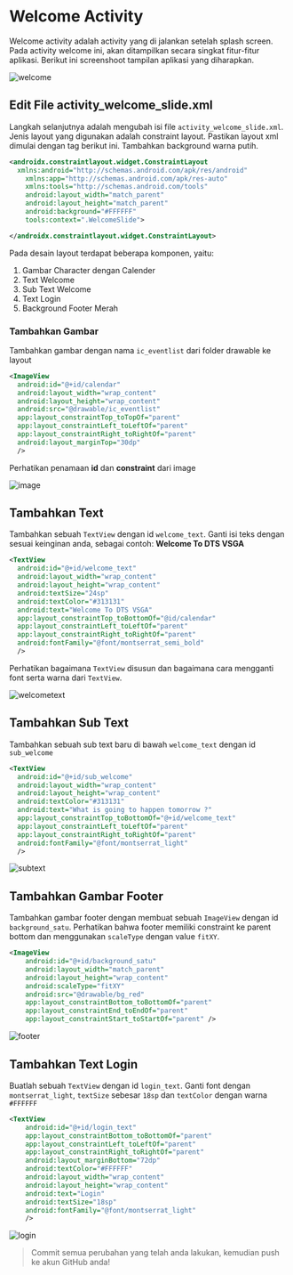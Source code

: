 # Welcome Activity

Welcome activity adalah activity yang di jalankan setelah splash screen. Pada activity welcome ini, akan ditampilkan secara singkat fitur-fitur aplikasi. Berikut ini screenshoot tampilan aplikasi yang diharapkan.

![welcome](images/welcomeactivity.png)

## Edit File activity_welcome_slide.xml

Langkah selanjutnya adalah mengubah isi file `activity_welcome_slide.xml`. Jenis
layout yang digunakan adalah constraint layout. Pastikan layout xml dimulai
dengan tag berikut ini. Tambahkan background warna putih.

```xml
<androidx.constraintlayout.widget.ConstraintLayout
  xmlns:android="http://schemas.android.com/apk/res/android"
    xmlns:app="http://schemas.android.com/apk/res-auto"
    xmlns:tools="http://schemas.android.com/tools"
    android:layout_width="match_parent"
    android:layout_height="match_parent"
    android:background="#FFFFFF"
    tools:context=".WelcomeSlide">

</androidx.constraintlayout.widget.ConstraintLayout>
```

Pada desain layout terdapat beberapa komponen, yaitu:

1. Gambar Character dengan Calender
2. Text Welcome
3. Sub Text Welcome
4. Text Login
5. Background Footer Merah

### Tambahkan Gambar

Tambahkan gambar dengan nama `ic_eventlist` dari folder drawable ke layout

```xml
<ImageView
  android:id="@+id/calendar"
  android:layout_width="wrap_content"
  android:layout_height="wrap_content"
  android:src="@drawable/ic_eventlist"
  app:layout_constraintTop_toTopOf="parent"
  app:layout_constraintLeft_toLeftOf="parent"
  app:layout_constraintRight_toRightOf="parent"
  android:layout_marginTop="30dp"
  />
```

Perhatikan penamaan **id** dan **constraint** dari image

![image](images/0305layout2.png)

## Tambahkan Text

Tambahkan sebuah `TextView` dengan id `welcome_text`. Ganti isi teks dengan
sesuai keinginan anda, sebagai contoh: **Welcome To DTS VSGA**

```xml
<TextView
  android:id="@+id/welcome_text"
  android:layout_width="wrap_content"
  android:layout_height="wrap_content"
  android:textSize="24sp"
  android:textColor="#313131"
  android:text="Welcome To DTS VSGA"
  app:layout_constraintTop_toBottomOf="@id/calendar"
  app:layout_constraintLeft_toLeftOf="parent"
  app:layout_constraintRight_toRightOf="parent"
  android:fontFamily="@font/montserrat_semi_bold"
  />
```

Perhatikan bagaimana `TextView` disusun dan bagaimana cara mengganti font serta warna dari `TextView`.

![welcometext](images/0305welcometext.png)

## Tambahkan Sub Text

Tambahkan sebuah sub text baru di bawah `welcome_text` dengan id `sub_welcome`

```xml
<TextView
  android:id="@+id/sub_welcome"
  android:layout_width="wrap_content"
  android:layout_height="wrap_content"
  android:textColor="#313131"
  android:text="What is going to happen tomorrow ?"
  app:layout_constraintTop_toBottomOf="@+id/welcome_text"
  app:layout_constraintLeft_toLeftOf="parent"
  app:layout_constraintRight_toRightOf="parent"
  android:fontFamily="@font/montserrat_light"
  />
```

![subtext](images/0305subtext.png)

## Tambahkan Gambar Footer

Tambahkan gambar footer dengan membuat sebuah `ImageView` dengan id
`background_satu`. Perhatikan bahwa footer memiliki constraint ke parent bottom
dan menggunakan `scaleType` dengan value `fitXY`.

```xml
<ImageView
    android:id="@+id/background_satu"
    android:layout_width="match_parent"
    android:layout_height="wrap_content"
    android:scaleType="fitXY"
    android:src="@drawable/bg_red"
    app:layout_constraintBottom_toBottomOf="parent"
    app:layout_constraintEnd_toEndOf="parent"
    app:layout_constraintStart_toStartOf="parent" />
```

![footer](images/0305footer.png)

## Tambahkan Text Login

Buatlah sebuah `TextView` dengan id `login_text`. Ganti font dengan `montserrat_light`, `textSize` sebesar `18sp` dan `textColor` dengan warna `#FFFFFF`

```xml
<TextView
    android:id="@+id/login_text"
    app:layout_constraintBottom_toBottomOf="parent"
    app:layout_constraintLeft_toLeftOf="parent"
    app:layout_constraintRight_toRightOf="parent"
    android:layout_marginBottom="72dp"
    android:textColor="#FFFFFF"
    android:layout_width="wrap_content"
    android:layout_height="wrap_content"
    android:text="Login"
    android:textSize="18sp"
    android:fontFamily="@font/montserrat_light"
    />
```

![login](images/0305login.png)

 > Commit semua perubahan yang telah anda lakukan, kemudian push ke akun GitHub
 > anda!
